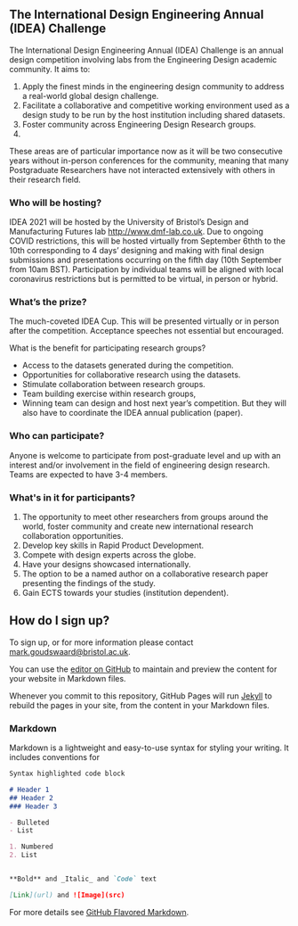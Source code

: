 ## The International Design Engineering Annual (IDEA) Challenge

The International Design Engineering Annual (IDEA) Challenge is an annual design competition involving labs from the Engineering Design academic community.  It aims to:

1. Apply the finest minds in the engineering design community to address a real-world global design challenge.
2. Facilitate a collaborative and competitive working environment used as a design study to be run by the host institution including shared datasets.
3. Foster community across Engineering Design Research groups.
4. 
These areas are of particular importance now as it will be two consecutive years without in-person conferences for the community, meaning that many Postgraduate Researchers have not interacted extensively with others in their research field.

### Who will be hosting?

IDEA 2021 will be hosted by the University of Bristol’s Design and Manufacturing Futures lab http://www.dmf-lab.co.uk.  Due to ongoing COVID restrictions, this will be hosted virtually from September 6thth to the 10th corresponding to 4 days’ designing and making with final design submissions and presentations occurring on the fifth day (10th September from 10am BST).  Participation by individual teams will be aligned with local coronavirus restrictions but is permitted to be virtual, in person or hybrid.


### What’s the prize?

The much-coveted IDEA Cup.  This will be presented virtually or in person after the competition. Acceptance speeches not essential but encouraged.  

What is the benefit for participating research groups?
-	Access to the datasets generated during the competition.
-	Opportunities for collaborative research using the datasets.
-	Stimulate collaboration between research groups.
-	Team building exercise within research groups,
-	Winning team can design and host next year’s competition. But they will also have to coordinate the IDEA annual publication (paper).

### Who can participate?

Anyone is welcome to participate from post-graduate level and up with an interest and/or involvement in the field of engineering design research.  Teams are expected to have 3-4 members.  

### What's in it for participants? 

1. The opportunity to meet other researchers from groups around the world, foster community and create new international research collaboration opportunities.
2. Develop key skills in Rapid Product Development.
3. Compete with design experts across the globe.
4. Have your designs showcased internationally.
5. The option to be a named author on a collaborative research paper presenting the findings of the study.
6. Gain ECTS towards your studies (institution dependent).


## How do I sign up?

To sign up, or for more information please contact mark.goudswaard@bristol.ac.uk.


You can use the [editor on GitHub](https://github.com/dmf-lab/idea/edit/gh-pages/index.md) to maintain and preview the content for your website in Markdown files.

Whenever you commit to this repository, GitHub Pages will run [Jekyll](https://jekyllrb.com/) to rebuild the pages in your site, from the content in your Markdown files.

### Markdown

Markdown is a lightweight and easy-to-use syntax for styling your writing. It includes conventions for

```markdown
Syntax highlighted code block

# Header 1
## Header 2
### Header 3

- Bulleted
- List

1. Numbered
2. List


**Bold** and _Italic_ and `Code` text

[Link](url) and ![Image](src)
```

For more details see [GitHub Flavored Markdown](https://guides.github.com/features/mastering-markdown/).
